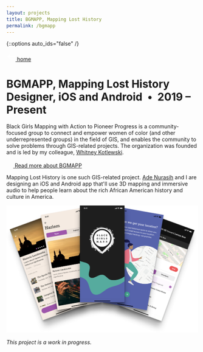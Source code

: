 ```yaml
---
layout: projects
title: BGMAPP, Mapping Lost History
permalink: /bgmapp
---
```


{::options auto_ids="false" /}

<div class="container__back">
    <a href="/">
        <svg xmlns="http://www.w3.org/2000/svg" width="24" height="24" viewBox="0 0 24 24" fill="#FFF"><path d="M0 0h24v24H0z" fill="none"/><path d="M21 11H6.83l3.58-3.59L9 6l-6 6 6 6 1.41-1.41L6.83 13H21z"/></svg> home
    </a>
</div>

<h1 class="bgmapp">
    BGMAPP, Mapping Lost History
    <span class="header-description">Designer, iOS and Android&nbsp;&nbsp;•&nbsp;&nbsp;2019 – Present</span>
</h1>

<section>
    <p>Black Girls Mapping with Action to Pioneer Progress is a community-focused group to connect and empower women of color (and other underrepresented groups) in the field of GIS, and enables the community to solve problems through GIS-related projects. The organization was founded and is led by my colleague, <a target="_blank" href="https://www.linkedin.com/in/whitney-kotlewski-coleman-3074b876/">Whitney Kotlewski</a>.</p>
    <a class="chip read-more" target="_blank" href="https://bgmapp.org/">
        <svg width="18" height="18" viewBox="0 0 18 18" fill="none" xmlns="http://www.w3.org/2000/svg"><path class="fill-bgmapp" d="M14.25 14.25H3.75V3.75H9V2.25H3.75C2.9175 2.25 2.25 2.925 2.25 3.75V14.25C2.25 15.075 2.9175 15.75 3.75 15.75H14.25C15.075 15.75 15.75 15.075 15.75 14.25V9H14.25V14.25ZM10.5 2.25V3.75H13.1925L5.82 11.1225L6.8775 12.18L14.25 4.8075V7.5H15.75V2.25H10.5Z"/></svg> Read more about BGMAPP
    </a>
</section>

<section>
    <p>Mapping Lost History is one such GIS-related project. <a target="_blank" href="https://adenurasih.com/">Ade Nurasih</a> and I are designing an iOS and Android app that'll use 3D mapping and immersive audio to help people learn about the rich African American history and culture in America.</p>
    <div class="container__image">
        <a target="_blank" href="https://photos.app.goo.gl/zYwf2KmVVG47gMNF9"><img src="/images/bgmapp.png" alt="Mapping Lost History, Preliminary Screens"></a>
        <p class="caption"><em>This project is a work in progress.</em></p>
    </div>
</section>